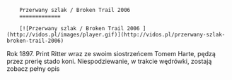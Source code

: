 
        Przerwany szlak / Broken Trail 2006 
        =============
        
        [![Przerwany szlak / Broken Trail 2006 ](http://vidos.pl/images/player.gif)](http://vidos.pl/przerwany-szlak-broken-trail-2006)
        
        
 Rok 1897. Print Ritter wraz ze swoim siostrzeńcem Tomem Harte, pędzą przez prerię stado koni. Niespodziewanie, w trakcie wędrówki, zostają zobacz pełny opis
    
